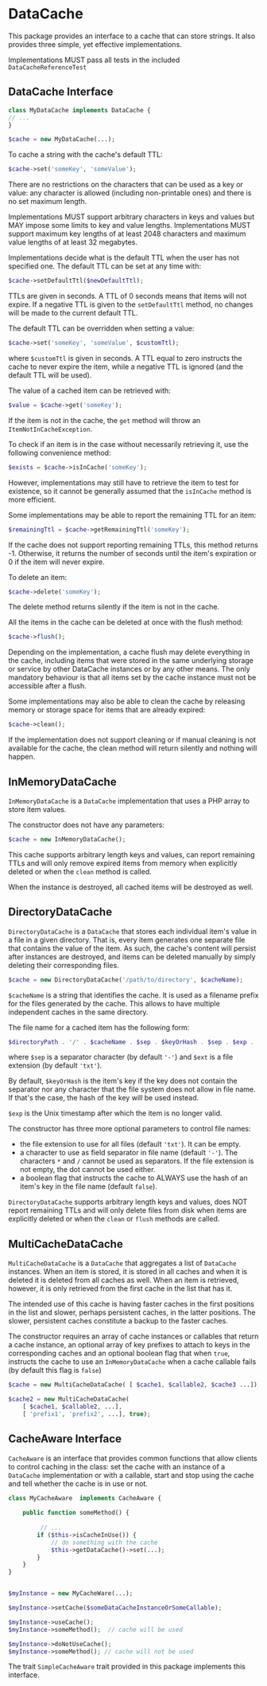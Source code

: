 # DataCache

This package provides an interface to a cache that can store strings. It also provides
three simple, yet effective implementations.

Implementations MUST pass all tests in the included `DataCacheReferenceTest`

## DataCache Interface

```php 
class MyDataCache implements DataCache {
// ...
}

$cache = new MyDataCache(...);
```

To cache a string with the cache's default TTL:
```php
$cache->set('someKey', 'someValue'); 
```

There are no restrictions on the characters that can be used as a key or value: any character
is allowed (including non-printable ones) and there is no set maximum length.

Implementations MUST support arbitrary characters in keys and values but MAY impose 
some limits to key and value lengths. Implementations MUST support maximum key lengths
of at least 2048 characters and maximum value lengths of at least 32 megabytes. 

Implementations decide what is the default TTL when the user has not
specified one. The default TTL can be set at any time with:

```php
$cache->setDefaultTtl($newDefaultTtl); 
```
TTLs are given in seconds. A TTL of 0 seconds means that items will not expire. 
If a negative TTL is given to the `setDefaultTtl` method, no changes will be made 
to the current default TTL.

The default TTL can be overridden when setting a value:
```php
$cache->set('someKey', 'someValue', $customTtl); 
```
where `$customTtl` is given in seconds. A TTL 
equal to zero instructs the cache to never expire the item, while a negative
TTL is ignored (and the default TTL will be used).

The value of a cached item can be retrieved with:
```php
$value = $cache->get('someKey');
```
If the item is not in the cache, the `get` method will throw an `ItemNotInCacheException`.

To check if an item is in the case without necessarily retrieving it, use the following 
convenience method:

```php
$exists = $cache->isInCache('someKey');
```

However, implementations may still have to retrieve the item to test for existence, so
it cannot be generally assumed that the `isInCache` method is more efficient.

Some implementations may be able to report the remaining TTL for an item:

```php
$remainingTtl = $cache->getRemainingTtl('someKey');
```

If the cache does not support reporting remaining TTLs, this method returns -1. Otherwise,
it returns the number of seconds until the item's expiration or 0 if the item will
never expire.

To delete an item:
```php
$cache->delete('someKey');
```

The delete method returns silently if the item is not in the cache. 

All the items in the cache can be deleted at once with the flush method:

```php
$cache->flush();
```

Depending on the implementation, a cache flush may delete everything in the cache,
including items that were stored in the same underlying storage or service by other 
DataCache instances or by any other means. The only mandatory behaviour is that
all items set by the cache instance must not be accessible after a flush.

Some implementations may also be able to clean the cache by releasing memory or storage
space for items that are already expired:

```php
$cache->clean();
```

If the implementation does not support cleaning or if manual cleaning is not available
for the cache, the clean method will return silently and nothing will happen.


## InMemoryDataCache

`InMemoryDataCache` is a `DataCache` implementation that uses a PHP array to
store item values. 

The constructor does not have any parameters:

```php
$cache = new InMemoryDataCache();
```

This cache supports arbitrary length keys and values, can report remaining TTLs and
will only remove expired items from memory when explicitly deleted or when the
`clean` method is called.

When the instance is destroyed, all cached items will be destroyed as well.

## DirectoryDataCache

`DirectoryDataCache` is a `DataCache` that stores each individual item's value
in a file in a given directory. That is, every item generates one separate file that
contains the value of the item. As such, the cache's content will persist after
instances are destroyed, and items can be deleted manually by simply deleting
their corresponding files.

```php
$cache = new DirectoryDataCache('/path/to/directory', $cacheName);
```

`$cacheName` is a string that identifies the cache. It is used as a filename prefix
for the files generated by the cache. This allows to have multiple independent caches
in the same directory. 

The file name for a cached item has the following form:

```php
$directoryPath . '/' . $cacheName . $sep . $keyOrHash . $sep . $exp . '.' . $ext 
```

where `$sep` is a separator character (by default `'-'`) and `$ext` is a
file extension (by default `'txt'`). 

By default, `$keyOrHash` is the item's key if the key does not contain the separator 
nor any character that the file system does not allow in file name. If that's the case, 
the hash of the key will be used instead. 

`$exp` is the Unix timestamp after which the item is no longer valid.  

The constructor has three more optional parameters to control file names: 
* the file extension to use for all files (default `'txt'`). It can 
  be empty. 
* a character to use as field separator in file name (default `'-'`). 
  The characters `*` and `/` cannot be used as separators. If the file extension
  is not empty, the dot cannot be used either.
* a boolean flag that instructs the cache to ALWAYS use the hash of an item's key in the file 
  name (default `false`). 

`DirectoryDataCache` supports arbitrary length keys and values, does NOT report remaining 
TTLs and will only delete files from disk when items are explicitly deleted or when the
`clean` or `flush` methods are called.

## MultiCacheDataCache

`MultiCacheDataCache` is a `DataCache` that aggregates a list of `DataCache` instances.
When an item is stored, it is stored in all caches and when it is deleted it is deleted
from all caches as well. When an item is retrieved, however, it is only retrieved from 
the first cache in the list that has it.

The intended use of this cache is having faster caches in the first positions in the
list and slower, perhaps persistent caches, in the latter positions. The slower, 
persistent caches constitute a backup to the faster caches.

The constructor requires an array of cache instances or callables that return 
a cache instance, an optional array of key prefixes to attach to keys in the corresponding
caches and an optional boolean flag that when `true`, instructs the cache to use
an `InMemoryDataCache` when a cache callable fails (by default this flag is `false`)

```php
$cache = new MultiCacheDataCache( [ $cache1, $callable2, $cache3 ...]);

$cache2 = new MultiCacheDataCache( 
    [ $cache1, $callable2, ...], 
    [ 'prefix1', 'prefix2', ...], true);

```


## CacheAware Interface

`CacheAware` is an interface that provides common functions 
that allow clients to control caching in the class: set the cache
with an instance of a `DataCache` implementation or with a callable, start and
stop using the cache and tell whether the cache is in use or not.

```php
class MyCacheAware  implements CacheAware { 
  
    public function someMethod() {
     
         // ...
        if ($this->isCacheInUse()) {
            // do something with the cache
            $this->getDataCache()->set(...);
        }
    }
}


$myInstance = new MyCacheWare(...);

$myInstance->setCache($someDataCacheInstanceOrSomeCallable);

$myInstance->useCache();
$myInstance->someMethod();  // cache will be used

$myInstance->doNotUseCache();
$myInstance->someMethod(); // cache will not be used
```

The trait `SimpleCacheAware` trait provided in this package implements this interface.